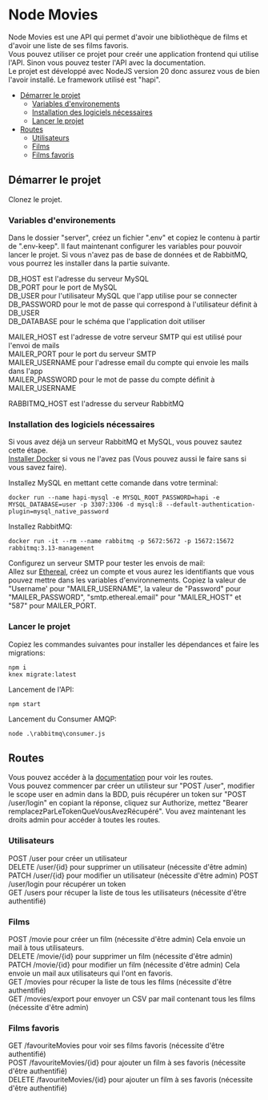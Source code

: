 # Node Movies

Node Movies est une API qui permet d'avoir une bibliothèque de films et d'avoir une liste de ses films favoris.  
Vous pouvez utiliser ce projet pour creér une application frontend qui utilise l'API.
Sinon vous pouvez tester l'API avec la documentation.  
Le projet est développé avec NodeJS version 20 donc assurez vous de bien l'avoir installé.
Le framework utilisé est "hapi".

* [Démarrer le projet](#démarrer-le-projet)
    * [Variables d'environements](#variables-denvironements)
    * [Installation des logiciels nécessaires](#installation-des-logiciels-nécessaires)
    * [Lancer le projet](#lancer-le-projet)
* [Routes](#routes)
    * [Utilisateurs](#utilisateurs)
    * [Films](#films)
    * [Films favoris](#films-favoris)

## Démarrer le projet

Clonez le projet.

### Variables d'environements

Dans le dossier "server", créez un fichier ".env" et copiez le contenu à partir de ".env-keep".
Il faut maintenant configurer les variables pour pouvoir lancer le projet.
Si vous n'avez pas de base de données et de RabbitMQ, vous pourrez les installer dans la partie suivante.

DB_HOST est l'adresse du serveur MySQL  
DB_PORT pour le port de MySQL  
DB_USER pour l'utilisateur MySQL que l'app utilise pour se connecter  
DB_PASSWORD pour le mot de passe qui correspond à l'utilisateur définit à DB_USER  
DB_DATABASE pour le schéma que l'application doit utiliser

MAILER_HOST est l'adresse de votre serveur SMTP qui est utilisé pour l'envoi de mails  
MAILER_PORT pour le port du serveur SMTP  
MAILER_USERNAME pour l'adresse email du compte qui envoie les mails dans l'app  
MAILER_PASSWORD pour le mot de passe du compte définit à MAILER_USERNAME

RABBITMQ_HOST est l'adresse du serveur RabbitMQ

### Installation des logiciels nécessaires

Si vous avez déjà un serveur RabbitMQ et MySQL, vous pouvez sautez cette étape.  
[Installer Docker](https://docs.docker.com/get-docker/) si vous ne l'avez pas (Vous pouvez aussi le faire sans si vous
savez faire).

Installez MySQL en mettant cette comande dans votre terminal:
```shell
docker run --name hapi-mysql -e MYSQL_ROOT_PASSWORD=hapi -e MYSQL_DATABASE=user -p 3307:3306 -d mysql:8 --default-authentication-plugin=mysql_native_password
```
Installez RabbitMQ:
```shell
docker run -it --rm --name rabbitmq -p 5672:5672 -p 15672:15672 rabbitmq:3.13-management
```

Configurez un serveur SMTP pour tester les envois de mail:  
Allez sur [Ethereal](https://ethereal.email/), créez un compte et vous aurez les identifiants que vous pouvez mettre
dans les variables d'environnements. Copiez la valeur de "Username' pour "MAILER_USERNAME", la valeur de "Password" pour
"MAILER_PASSWORD", "smtp.ethereal.email" pour "MAILER_HOST" et "587" pour MAILER_PORT.

### Lancer le projet

Copiez les commandes suivantes pour installer les dépendances et faire les migrations:
```shell
npm i
knex migrate:latest
```

Lancement de l'API:
```shell
npm start
```

Lancement du Consumer AMQP:
```shell
node .\rabbitmq\consumer.js
```

## Routes

Vous pouvez accéder à la [documentation](http://localhost:3000/documentation) pour voir les routes.  
Vous pouvez commencer par créer un utilisteur sur "POST /user", modifier le scope user en admin dans la BDD, puis
récupérer un token sur "POST /user/login" en copiant la réponse, cliquez sur Authorize, mettez
"Bearer remplacezParLeTokenQueVousAvezRécupéré". Vou avez maintenant les droits admin pour accéder à toutes les routes.

### Utilisateurs

POST /user pour créer un utilisateur  
DELETE /user/{id} pour supprimer un utilisateur (nécessite d'être admin)  
PATCH /user/{id}  pour modifier un utilisateur (nécessite d'être admin)
POST /user/login pour récupérer un token  
GET /users pour récuper la liste de tous les utilisateurs (nécessite d'être authentifié)

### Films

POST /movie pour créer un film (nécessite d'être admin) Cela envoie un mail à tous utilisateurs.  
DELETE /movie/{id} pour supprimer un film (nécessite d'être admin)  
PATCH /movie/{id} pour modifier un film (nécessite d'être admin) Cela envoie un mail aux utilisateurs qui l'ont en
favoris.  
GET /movies pour récuper la liste de tous les films (nécessite d'être authentifié)  
GET /movies/export pour envoyer un CSV par mail contenant tous les films (nécessite d'être admin)

### Films favoris

GET /favouriteMovies pour voir ses films favoris (nécessite d'être authentifié)  
POST /favouriteMovies/{id} pour ajouter un film à ses favoris (nécessite d'être authentifié)  
DELETE /favouriteMovies/{id} pour ajouter un film à ses favoris (nécessite d'être authentifié)
